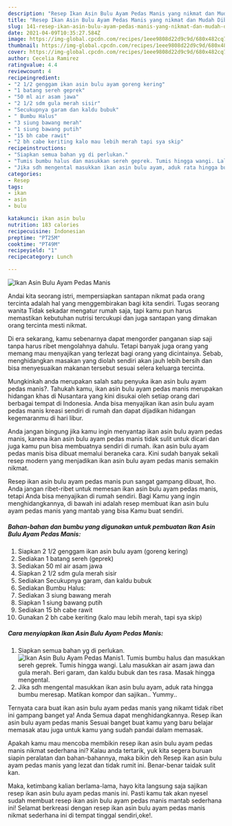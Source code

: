 ```yaml
---
description: "Resep Ikan Asin Bulu Ayam Pedas Manis yang nikmat dan Mudah Dibuat"
title: "Resep Ikan Asin Bulu Ayam Pedas Manis yang nikmat dan Mudah Dibuat"
slug: 141-resep-ikan-asin-bulu-ayam-pedas-manis-yang-nikmat-dan-mudah-dibuat
date: 2021-04-09T10:35:27.584Z
image: https://img-global.cpcdn.com/recipes/1eee9808d22d9c9d/680x482cq70/ikan-asin-bulu-ayam-pedas-manis-foto-resep-utama.jpg
thumbnail: https://img-global.cpcdn.com/recipes/1eee9808d22d9c9d/680x482cq70/ikan-asin-bulu-ayam-pedas-manis-foto-resep-utama.jpg
cover: https://img-global.cpcdn.com/recipes/1eee9808d22d9c9d/680x482cq70/ikan-asin-bulu-ayam-pedas-manis-foto-resep-utama.jpg
author: Cecelia Ramirez
ratingvalue: 4.4
reviewcount: 4
recipeingredient:
- "2 1/2 genggam ikan asin bulu ayam goreng kering"
- "1 batang sereh geprek"
- "50 ml air asam jawa"
- "2 1/2 sdm gula merah sisir"
- "Secukupnya garam dan kaldu bubuk"
- " Bumbu Halus"
- "3 siung bawang merah"
- "1 siung bawang putih"
- "15 bh cabe rawit"
- "2 bh cabe keriting kalo mau lebih merah tapi sya skip"
recipeinstructions:
- "Siapkan semua bahan yg di perlukan."
- "Tumis bumbu halus dan masukkan sereh geprek. Tumis hingga wangi. Lalu masukkan air asam jawa dan gula merah. Beri garam, dan kaldu bubuk dan tes rasa. Masak hingga mengental."
- "Jika sdh mengental masukkan ikan asin bulu ayam, aduk rata hingga bumbu meresap. Matikan kompor dan sajikan.. Yummy.."
categories:
- Resep
tags:
- ikan
- asin
- bulu

katakunci: ikan asin bulu 
nutrition: 183 calories
recipecuisine: Indonesian
preptime: "PT25M"
cooktime: "PT49M"
recipeyield: "1"
recipecategory: Lunch

---
```



![Ikan Asin Bulu Ayam Pedas Manis](https://img-global.cpcdn.com/recipes/1eee9808d22d9c9d/680x482cq70/ikan-asin-bulu-ayam-pedas-manis-foto-resep-utama.jpg)

Andai kita seorang istri, mempersiapkan santapan nikmat pada orang tercinta adalah hal yang menggembirakan bagi kita sendiri. Tugas seorang  wanita Tidak sekadar mengatur rumah saja, tapi kamu pun harus memastikan kebutuhan nutrisi tercukupi dan juga santapan yang dimakan orang tercinta mesti nikmat.

Di era  sekarang, kamu sebenarnya dapat mengorder panganan siap saji tanpa harus ribet mengolahnya dahulu. Tetapi banyak juga orang yang memang mau menyajikan yang terlezat bagi orang yang dicintainya. Sebab, menghidangkan masakan yang diolah sendiri akan jauh lebih bersih dan bisa menyesuaikan makanan tersebut sesuai selera keluarga tercinta. 



Mungkinkah anda merupakan salah satu penyuka ikan asin bulu ayam pedas manis?. Tahukah kamu, ikan asin bulu ayam pedas manis merupakan hidangan khas di Nusantara yang kini disukai oleh setiap orang dari berbagai tempat di Indonesia. Anda bisa menyajikan ikan asin bulu ayam pedas manis kreasi sendiri di rumah dan dapat dijadikan hidangan kegemaranmu di hari libur.

Anda jangan bingung jika kamu ingin menyantap ikan asin bulu ayam pedas manis, karena ikan asin bulu ayam pedas manis tidak sulit untuk dicari dan juga kamu pun bisa membuatnya sendiri di rumah. ikan asin bulu ayam pedas manis bisa dibuat memalui beraneka cara. Kini sudah banyak sekali resep modern yang menjadikan ikan asin bulu ayam pedas manis semakin nikmat.

Resep ikan asin bulu ayam pedas manis pun sangat gampang dibuat, lho. Anda jangan ribet-ribet untuk memesan ikan asin bulu ayam pedas manis, tetapi Anda bisa menyajikan di rumah sendiri. Bagi Kamu yang ingin menghidangkannya, di bawah ini adalah resep membuat ikan asin bulu ayam pedas manis yang mantab yang bisa Kamu buat sendiri.

<!--inarticleads1-->

##### Bahan-bahan dan bumbu yang digunakan untuk pembuatan Ikan Asin Bulu Ayam Pedas Manis:

1. Siapkan 2 1/2 genggam ikan asin bulu ayam (goreng kering)
1. Sediakan 1 batang sereh (geprek)
1. Sediakan 50 ml air asam jawa
1. Siapkan 2 1/2 sdm gula merah sisir
1. Sediakan Secukupnya garam, dan kaldu bubuk
1. Sediakan  Bumbu Halus:
1. Sediakan 3 siung bawang merah
1. Siapkan 1 siung bawang putih
1. Sediakan 15 bh cabe rawit
1. Gunakan 2 bh cabe keriting (kalo mau lebih merah, tapi sya skip)




<!--inarticleads2-->

##### Cara menyiapkan Ikan Asin Bulu Ayam Pedas Manis:

1. Siapkan semua bahan yg di perlukan.
<img src="https://img-global.cpcdn.com/steps/acad9518b7803072/160x128cq70/ikan-asin-bulu-ayam-pedas-manis-langkah-memasak-1-foto.jpg" alt="Ikan Asin Bulu Ayam Pedas Manis">1. Tumis bumbu halus dan masukkan sereh geprek. Tumis hingga wangi. Lalu masukkan air asam jawa dan gula merah. Beri garam, dan kaldu bubuk dan tes rasa. Masak hingga mengental.
1. Jika sdh mengental masukkan ikan asin bulu ayam, aduk rata hingga bumbu meresap. Matikan kompor dan sajikan.. Yummy..




Ternyata cara buat ikan asin bulu ayam pedas manis yang nikamt tidak ribet ini gampang banget ya! Anda Semua dapat menghidangkannya. Resep ikan asin bulu ayam pedas manis Sesuai banget buat kamu yang baru belajar memasak atau juga untuk kamu yang sudah pandai dalam memasak.

Apakah kamu mau mencoba membikin resep ikan asin bulu ayam pedas manis nikmat sederhana ini? Kalau anda tertarik, yuk kita segera buruan siapin peralatan dan bahan-bahannya, maka bikin deh Resep ikan asin bulu ayam pedas manis yang lezat dan tidak rumit ini. Benar-benar taidak sulit kan. 

Maka, ketimbang kalian berlama-lama, hayo kita langsung saja sajikan resep ikan asin bulu ayam pedas manis ini. Pasti kamu tak akan nyesel sudah membuat resep ikan asin bulu ayam pedas manis mantab sederhana ini! Selamat berkreasi dengan resep ikan asin bulu ayam pedas manis nikmat sederhana ini di tempat tinggal sendiri,oke!.

